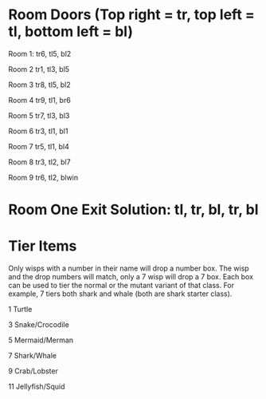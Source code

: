 # Room Doors (Top right = tr, top left = tl, bottom left = bl)

Room 1: tr6, tl5, bl2

Room 2 tr1, tl3, bl5

Room 3 tr8, tl5, bl2

Room 4 tr9, tl1, br6

Room 5 tr7, tl3, bl3

Room 6 tr3, tl1, bl1

Room 7 tr5, tl1, bl4

Room 8 tr3, tl2, bl7

Room 9 tr6, tl2, blwin

# Room One Exit Solution: tl, tr, bl, tr, bl

# Tier Items

Only wisps with a number in their name will drop a number box. The wisp and the drop numbers will match, only a 7 wisp will drop a 7 box. Each box can be used to tier the normal or the mutant variant of that class. For example, 7 tiers both shark and whale (both are shark starter class).

1 Turtle

3 Snake/Crocodile

5 Mermaid/Merman

7 Shark/Whale

9 Crab/Lobster

11 Jellyfish/Squid
